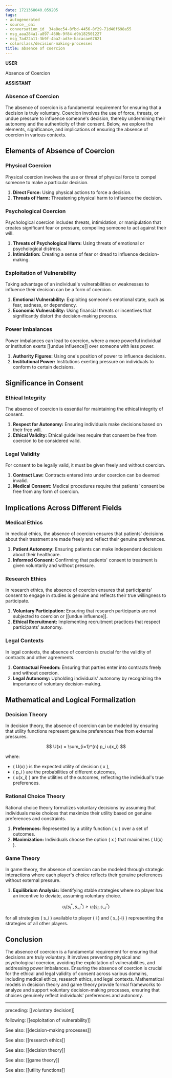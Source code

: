```yaml
---
date: 1721368040.059205
tags:
- autogenerated
- source__oai
- conversation_id__34a8ec54-8fbd-4456-8f29-71d40f698a55
- msg_aaa284a1-a897-460b-9f84-d9b182501227
- msg_7ad22a11-3b9f-4ba2-ad3e-bacacae67821
- colorclass/decision-making-processes
title: absence of coercion
---
```


**USER**

Absence of Coercion


**ASSISTANT**

### Absence of Coercion

The absence of coercion is a fundamental requirement for ensuring that a decision is truly voluntary. Coercion involves the use of force, threats, or undue pressure to influence someone's decision, thereby undermining their autonomy and the authenticity of their consent. Below, we explore the elements, significance, and implications of ensuring the absence of coercion in various contexts.

## Elements of Absence of Coercion

### Physical Coercion
Physical coercion involves the use or threat of physical force to compel someone to make a particular decision.

1. **Direct Force:** Using physical actions to force a decision.
2. **Threats of Harm:** Threatening physical harm to influence the decision.

### Psychological Coercion
Psychological coercion includes threats, intimidation, or manipulation that creates significant fear or pressure, compelling someone to act against their will.

1. **Threats of Psychological Harm:** Using threats of emotional or psychological distress.
2. **Intimidation:** Creating a sense of fear or dread to influence decision-making.

### Exploitation of Vulnerability
Taking advantage of an individual's vulnerabilities or weaknesses to influence their decision can be a form of coercion.

1. **Emotional Vulnerability:** Exploiting someone's emotional state, such as fear, sadness, or dependency.
2. **Economic Vulnerability:** Using financial threats or incentives that significantly distort the decision-making process.

### Power Imbalances
Power imbalances can lead to coercion, where a more powerful individual or institution exerts [[undue influence]] over someone with less power.

1. **Authority Figures:** Using one's position of power to influence decisions.
2. **Institutional Power:** Institutions exerting pressure on individuals to conform to certain decisions.

## Significance in Consent

### Ethical Integrity
The absence of coercion is essential for maintaining the ethical integrity of consent.

1. **Respect for Autonomy:** Ensuring individuals make decisions based on their free will.
2. **Ethical Validity:** Ethical guidelines require that consent be free from coercion to be considered valid.

### Legal Validity
For consent to be legally valid, it must be given freely and without coercion.

1. **Contract Law:** Contracts entered into under coercion can be deemed invalid.
2. **Medical Consent:** Medical procedures require that patients' consent be free from any form of coercion.

## Implications Across Different Fields

### Medical Ethics
In medical ethics, the absence of coercion ensures that patients' decisions about their treatment are made freely and reflect their genuine preferences.

1. **Patient Autonomy:** Ensuring patients can make independent decisions about their healthcare.
2. **Informed Consent:** Confirming that patients' consent to treatment is given voluntarily and without pressure.

### Research Ethics
In research ethics, the absence of coercion ensures that participants' consent to engage in studies is genuine and reflects their true willingness to participate.

1. **Voluntary Participation:** Ensuring that research participants are not subjected to coercion or [[undue influence]].
2. **Ethical Recruitment:** Implementing recruitment practices that respect participants' autonomy.

### Legal Contexts
In legal contexts, the absence of coercion is crucial for the validity of contracts and other agreements.

1. **Contractual Freedom:** Ensuring that parties enter into contracts freely and without coercion.
2. **Legal Autonomy:** Upholding individuals' autonomy by recognizing the importance of voluntary decision-making.

## Mathematical and Logical Formalization

### Decision Theory
In decision theory, the absence of coercion can be modeled by ensuring that utility functions represent genuine preferences free from external pressures.

$$
U(x) = \sum_{i=1}^{n} p_i u(x_i)
$$

where:
- \( U(x) \) is the expected utility of decision \( x \),
- \( p_i \) are the probabilities of different outcomes,
- \( u(x_i) \) are the utilities of the outcomes, reflecting the individual's true preferences.

### Rational Choice Theory
Rational choice theory formalizes voluntary decisions by assuming that individuals make choices that maximize their utility based on genuine preferences and constraints.

1. **Preferences:** Represented by a utility function \( u \) over a set of outcomes.
2. **Maximization:** Individuals choose the option \( x \) that maximizes \( U(x) \).

### Game Theory
In game theory, the absence of coercion can be modeled through strategic interactions where each player's choice reflects their genuine preferences without external pressure.

1. **Equilibrium Analysis:** Identifying stable strategies where no player has an incentive to deviate, assuming voluntary choice.

$$
u_i(s_i^*, s_{-i}^*) \geq u_i(s_i, s_{-i}^*)
$$

for all strategies \( s_i \) available to player \( i \) and \( s_{-i} \) representing the strategies of all other players.

## Conclusion

The absence of coercion is a fundamental requirement for ensuring that decisions are truly voluntary. It involves preventing physical and psychological coercion, avoiding the exploitation of vulnerabilities, and addressing power imbalances. Ensuring the absence of coercion is crucial for the ethical and legal validity of consent across various domains, including medical ethics, research ethics, and legal contexts. Mathematical models in decision theory and game theory provide formal frameworks to analyze and support voluntary decision-making processes, ensuring that choices genuinely reflect individuals' preferences and autonomy.


---

preceding: [[voluntary decision]]  


following: [[exploitation of vulnerability]]

See also: [[decision-making processes]]


See also: [[research ethics]]


See also: [[decision theory]]


See also: [[game theory]]


See also: [[utility functions]]